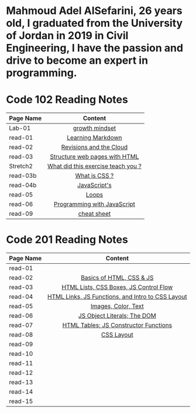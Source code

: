 

# Mahmoud Adel AlSefarini, 26 years old, I graduated from the University of Jordan in 2019 in Civil Engineering, I have the passion and drive to become an expert in programming.

# Code 102 Reading Notes 

| Page Name    |     Content   |
|----------    |:-------------:|
| Lab-01       | [growth mindset](growthmindset.md)              | 
| read-01      | [Learning Markdown](read-01.md)                 |
| read-02      | [Revisions and the Cloud](read-02.md)           |
| read-03      | [Structure web pages with HTML](read-03.md)     |
| Stretch2     | [What did this exercise teach you ?](Stretch2.md)|
| read-03b     | [What is CSS ?](read-03b.md)|
| read-04b     | [JavaScript's](read-04b.md)|
| read-05     | [Loops](read-05.md)|
| read-06     | [Programming with JavaScript](read-06.md)|
| read-09     | [cheat sheet](read-09.md)|

# Code 201 Reading Notes

| Page Name    |     Content   |
|----------    |:-------------:|
| read-01      |                 |
| read-02      |[Basics of HTML, CSS & JS](class-02.md)|
| read-03      |[HTML Lists, CSS Boxes, JS Control Flow](class-03.md)|
| read-04      |[HTML Links, JS Functions, and Intro to CSS Layout](class-04.md) |
| read-05      |[Images, Color, Text](class-05.md)        |
| read-06      |[JS Object Literals; The DOM](class-06.md)|
| read-07      |[HTML Tables; JS Constructor Functions](class-07.md)  |
| read-08      |[CSS Layout](class-08.md)                |
| read-09      |                 |
| read-10      |                 |
| read-11      |                 |
| read-12      |                 |
| read-13      |                 |
| read-14      |                 |
| read-15      |                 |

